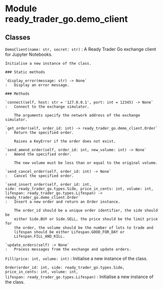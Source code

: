 Module ready_trader_go.demo_client
==================================

Classes
-------

`DemoClient(name: str, secret: str)`
:   A Ready Trader Go exchange client for Jupyter Notebooks.
    
    Initialise a new instance of the class.

    ### Static methods

    `display_error(message: str) ‑> None`
    :   Display an error message.

    ### Methods

    `connect(self, host: str = '127.0.0.1', port: int = 12345) ‑> None`
    :   Connect to the exchange simulator.
        
        The arguments specify the network address of the exchange simulator.

    `get_order(self, order_id: int) ‑> ready_trader_go.demo_client.Order`
    :   Return the specified order.
        
        Raises a KeyError if the order does not exist.

    `send_amend_order(self, order_id: int, new_volume: int) ‑> None`
    :   Amend the specified order.
        
        The new volume must be less than or equal to the original volume.

    `send_cancel_order(self, order_id: int) ‑> None`
    :   Cancel the specified order.

    `send_insert_order(self, order_id: int, side: ready_trader_go.types.Side, price_in_cents: int, volume: int, lifespan: ready_trader_go.types.Lifespan) ‑> ready_trader_go.demo_client.Order`
    :   Insert a new order and return an Order instance.
        
        The order_id should be a unique order identifier, the side should be
        either Side.BUY or Side.SELL, the price should be the limit price for
        the order, the volume should be the number of lots to trade and
        lifespan should be either Lifespan.GOOD_FOR_DAY or
        Lifespan.FILL_AND_KILL.

    `update_orders(self) ‑> None`
    :   Process messages from the exchange and update orders.

`Fill(price: int, volume: int)`
:   Initialise a new instance of the class.

`Order(order_id: int, side: ready_trader_go.types.Side, price_in_cents: int, volume: int, lifespan: ready_trader_go.types.Lifespan)`
:   Initialise a new instance of the class.